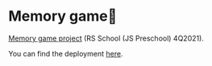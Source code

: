 # Memory game🧠

[Memory game project](https://github.com/rolling-scopes-school/tasks/blob/master/tasks/js30%23/js30-8.md) (RS School (JS Preschool) 4Q2021).

You can find the deployment [here](https://vzakharenkova.github.io/memory-game/memory-game/index.html).
